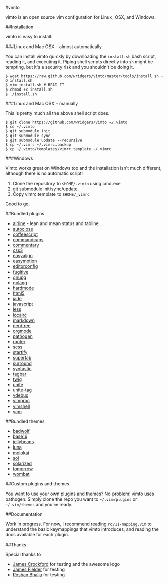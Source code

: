 #vimto

vimto is an open source vim configuration for Linux, OSX, and Windows.

##Installation

vimto is easy to install.

###Linux and Mac OSX - almost automatically

You can install vimto quickly by downloading the `install.sh` bash script, 
reading it, and executing it. Piping shell scripts directly into `sh` might be
tempting, but it's a security risk and you shouldn't be doing it.

    $ wget https://raw.github.com/wridgers/vimto/master/tools/install.sh -O install.sh
    $ vim install.sh # READ IT
    $ chmod +x install.sh
    $ ./install.sh

###Linux and Mac OSX - manually

This is pretty much all the above shell script does.

    $ git clone https://github.com/wridgers/vimto ~/.vimto
    $ cd ~/.vimto
    $ git submodule init
    $ git submodule sync
    $ git submodule update --recursive
    $ cp ~/.vimrc ~/.vimrc.backup
    $ cp ~/.vimto/templates/vimrc.template ~/.vimrc

###Windows

Vimto works great on Windows too and the installation isn't much different, although there is no automatic script!

  1. Clone the repository to `$HOME/.vimto` using cmd.exe
  2. git submodule init/sync/update
  3. Copy vimrc.template to `$HOME/_vimrc`

Good to go.

##Bundled plugins

  - [airline](https://github.com/bling/vim-airline) - lean and mean status and tabline
  - [autoclose](https://github.com/Townk/vim-autoclose)
  - [coffeescript](https://github.com/kchmck/vim-coffee-script)
  - [commandcaps](https://github.com/takac/vim-commandcaps)
  - [commentary](https://github.com/tpope/vim-commentary)
  - [css3](https://github.com/hail2u/vim-css3-syntax)
  - [easyalign](https://github.com/junegunn/vim-easy-align)
  - [easymotion](https://github.com/Lokaltog/vim-easymotion)
  - [editorconfig](https://github.com/editorconfig/editorconfig-vim)
  - [fugitive](https://github.com/tpope/vim-fugitive)
  - [gnupg](https://github.com/jamessan/vim-gnupg)
  - [golang](https://github.com/jnwhiteh/vim-golang)
  - [hardmode](https://github.com/wikitopian/hardmode)
  - [html5](https://github.com/othree/html5.vim)
  - [jade](https://github.com/digitaltoad/vim-jade)
  - [javascript](https://github.com/pangloss/vim-javascript)
  - [less](https://github.com/groenewege/vim-less)
  - [localrc](https://github.com/thinca/vim-localrc)
  - [markdown](https://github.com/tpope/vim-markdown)
  - [nerdtree](https://github.com/scrooloose/nerdtree)
  - [orgmode](https://github.com/jceb/vim-orgmode.git)
  - [pathogen](https://github.com/tpope/vim-pathogen)
  - [rooter](https://github.com/airblade/vim-rooter)
  - [scss](https://github.com/cakebaker/scss-syntax.vim)
  - [startify](https://github.com/mhinz/vim-startify)
  - [supertab](https://github.com/ervandew/supertab)
  - [surround](https://github.com/tpope/vim-surround)
  - [syntastic](https://github.com/scrooloose/syntastic)
  - [tagbar](https://github.com/majutsushi/tagbar)
  - [twig](https://github.com/beyondwords/vim-twig)
  - [unite](https://github.com/Shougo/unite.vim)
  - [unite-tag](https://github.com/tsukkee/unite-tag)
  - [vdebug](https://github.com/joonty/vdebug)
  - [vimproc](https://github.com/Shougo/vimproc.vim)
  - [vimshell](https://github.com/Shougo/vimshell.vim)
  - [ycm](https://github.com/Valloric/YouCompleteMe)

##Bundled themes

  - [badwolf](https://github.com/sjl/badwolf)
  - [base16](https://github.com/chriskempson/base16-vim)
  - [jellybeans](https://github.com/nanotech/jellybeans.vim)
  - [luna](https://github.com/Pychimp/vim-luna)
  - [molokai](https://github.com/tomasr/molokai)
  - [sol](https://github.com/Pychimp/vim-sol)
  - [solarized](https://github.com/altercation/vim-colors-solarized)
  - [tomorrow](https://github.com/chriskempson/vim-tomorrow-theme)
  - [wombat](https://github.com/vim-scripts/wombat256.vim)

##Custom plugins and themes

You want to use your own plugins and themes? No problem! vimto uses pathogen.
Simply clone the repo you want to `~/.vim/plugins` or `~/.vim/themes` and
you're ready.

##Documentation

Work in progress. For now, I recommend reading `rc/11-mapping.vim` to
understand the basic keymappings that vimto introduces, and reading the docs
available for each plugin.

##Thanks

Special thanks to

  - [James Crockford](https://github.com/JamesCrockford) for testing and the awesome logo
  - [James Fielder](https://github.com/jamesfielder) for testing
  - [Roshan Bhalla](https://github.com/rbhalla) for testing

